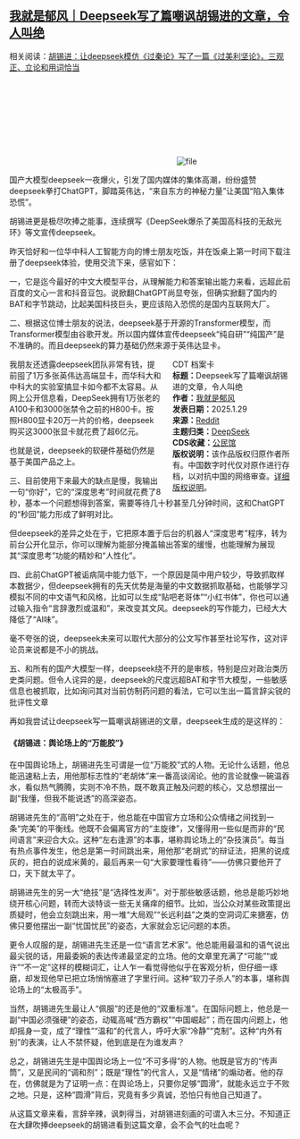 <!--1738152420000-->
[我就是郁风｜Deepseek写了篇嘲讽胡锡进的文章，令人叫绝](https://chinadigitaltimes.net/chinese/715449.html)
------

<p>相关阅读：<a href="https://news.ifeng.com/c/8gUF3yvYkDx" title="胡锡进：让deepseek模仿《过秦论》写了一篇《过美利坚论》，三观正、立论和用词恰当">胡锡进：让deepseek模仿《过秦论》写了一篇《过美利坚论》，三观正、立论和用词恰当</a></p><p><img decoding="async" src="data:image/svg+xml,%3Csvg%20xmlns='http://www.w3.org/2000/svg'%20viewBox='0%200%200%200'%3E%3C/svg%3E" alt="file" data-lazy-src="https://chinadigitaltimes.net/chinese/files/2025/01/image-1738151155353.png"><noscript><img decoding="async" src="https://chinadigitaltimes.net/chinese/files/2025/01/image-1738151155353.png" alt="file"></noscript></p><p>国产大模型deepseek一夜爆火，引发了国内媒体的集体高潮，纷纷盛赞deepseek拳打ChatGPT，脚踏英伟达，“来自东方的神秘力量”让美国“陷入集体恐慌”。  </p><p>胡锡进更是极尽吹捧之能事，连续撰写《DeepSeek爆杀了美国高科技的无敌光环》等文宣传deepseek。  </p><p>昨天恰好和一位华中科人工智能方向的博士朋友吃饭，并在饭桌上第一时间下载注册了deepseek体验，使用交流下来，感官如下：  </p><p>一，它是迄今最好的中文大模型平台，从理解能力和答案输出能力来看，远超此前百度的文心一言和抖音豆包。说掀翻ChatGPT尚显夸张，但确实掀翻了国内的BAT和字节跳动，比起美国科技巨头，更应该陷入恐慌的是国内互联网大厂。  </p><p>二、根据这位博士朋友的说法，deepseek基于开源的Transformer模型，而Transformer模型由谷歌开发。所以国内媒体宣传deepseek“纯自研”“纯国产”是不准确的。而且deepseek的算力基础仍然来源于英伟达显卡。  </p><div style="width:42%;float:right;padding-left:20px;"><div class="su-spoiler su-spoiler-style-fancy su-spoiler-icon-chevron-circle" data-scroll-offset="0" data-anchor-in-url="no"><div class="su-spoiler-title" tabindex="0" role="button"><span class="su-spoiler-icon"></span>CDT 档案卡</div><div class="su-spoiler-content su-u-clearfix su-u-trim"><strong>标题：</strong>Deepseek写了篇嘲讽胡锡进的文章，令人叫绝<br><strong>作者：</strong><a href="https://chinadigitaltimes.net/space/我就是郁风" target="_blank">我就是郁风</a><br><strong>发表日期：</strong>2025.1.29<br><strong>来源：</strong><a href="https://www.reddit.com/r/4832/comments/1iciw14/deepseek%E5%86%99%E4%BA%86%E7%AF%87%E5%98%B2%E8%AE%BD%E8%83%A1%E9%94%A1%E8%BF%9B%E7%9A%84%E6%96%87%E7%AB%A0%E4%BB%A4%E4%BA%BA%E5%8F%AB%E7%BB%9D/" target="_blank">Reddit</a><br><strong>主题归类：</strong><a href="https://chinadigitaltimes.net/space/DeepSeek" target="_blank">DeepSeek</a><br><strong>CDS收藏：</strong><a href="https://chinadigitaltimes.net/space/%E5%85%AC%E6%B0%91%E9%A6%86" target="_blank" rel="noopener">公民馆</a><br><strong>版权说明：</strong>该作品版权归原作者所有。中国数字时代仅对原作进行存档，以对抗中国的网络审查。<a href="https://chinadigitaltimes.net/chinese/copyright">详细版权说明</a>。</div></div></div><p>我朋友还透露deepseek团队非常有钱，提前囤了1万多张英伟达高端显卡，而华科大和中科大的实验室搞显卡如今都不太容易。从网上公开信息看，DeepSeek拥有1万张老的A100卡和3000张禁令之前的H800卡‌。按照H800显卡20万一片的价格，deepseek购买这3000张显卡就花费了超6亿元。  </p><p>也就是说，deepseek的软硬件基础仍然是基于美国产品之上。  </p><p>三、目前使用下来最大的缺点是慢，我输出一句“你好”，它的“深度思考”时间就花费了8秒，基本一个问题想得到答案，需要等待几十秒甚至几分钟时间，这和ChatGPT的“秒回”能力形成了鲜明对比。  </p><p>但deepseek的差异之处在于，它把原本置于后台的机器人“深度思考”程序，转为前台公开化显示，你可以理解为能部分掩盖输出答案的缓慢，也能理解为展现其“深度思考”功能的精妙和“人性化”。  </p><p>四、此前ChatGPT被诟病简中能力低下，一个原因是简中用户较少，导致抓取样本数据少，但deepseek拥有的先天优势是海量的中文数据抓取基础，也能够学习模拟不同的中文语气和风格，比如可以生成“贴吧老哥体”“小红书体”，你也可以通过输入指令“言辞激烈或温和”，来改变其文风。deepseek的写作能力，已经大大降低了“AI味”。  </p><p>毫不夸张的说，deepseek未来可以取代大部分的公文写作甚至社论写作，这对评论员来说都是不小的挑战。  </p><p>五、和所有的国产大模型一样，deepseek绕不开的是审核，特别是应对政治类历史类问题。但令人诧异的是，deepseek的尺度远超BAT和字节大模型，一些敏感信息也被抓取，比如询问其对当前仿制药问题的看法，它可以生出一篇言辞尖锐的批评性文章  </p><p>再如我尝试让deepseek写一篇嘲讽胡锡进的文章，deepseek生成的是这样的：  </p><h4>《胡锡进：舆论场上的“万能胶”》</h4><p>在中国舆论场上，胡锡进先生可谓是一位“万能胶”式的人物。无论什么话题，他总能迅速粘上去，用他那标志性的“老胡体”来一番高谈阔论。他的言论就像一碗温吞水，看似热气腾腾，实则不冷不热，既不敢真正触及问题的核心，又总想摆出一副“我懂，但我不能说透”的高深姿态。  </p><p>胡锡进先生的“高明”之处在于，他总能在中国官方立场和公众情绪之间找到一条“完美”的平衡线。他既不会偏离官方的“主旋律”，又懂得用一些似是而非的“民间语言”来迎合大众。这种“左右逢源”的本事，堪称舆论场上的“杂技演员”。每当有热点事件发生，他总是第一时间跳出来，用他那“老胡式”的辩证法，把黑的说成灰的，把白的说成米黄的，最后再来一句“大家要理性看待”——仿佛只要他开了口，天下就太平了。  </p><p>胡锡进先生的另一大“绝技”是“选择性发声”。对于那些敏感话题，他总是能巧妙地绕开核心问题，转而大谈特谈一些无关痛痒的细节。比如，当公众对某些政策提出质疑时，他会立刻跳出来，用一堆“大局观”“长远利益”之类的空洞词汇来搪塞，仿佛只要他摆出一副“忧国忧民”的姿态，大家就会忘记问题的本质。  </p><p>更令人叹服的是，胡锡进先生还是一位“语言艺术家”。他总能用最温和的语气说出最尖锐的话，用最委婉的表达传递最坚定的立场。他的文章里充满了“可能”“或许”“不一定”这样的模糊词汇，让人乍一看觉得他似乎在客观分析，但仔细一琢磨，却发现他早已把立场悄悄塞进了字里行间。这种“软刀子杀人”的本事，堪称舆论场上的“太极高手”。  </p><p>当然，胡锡进先生最让人“佩服”的还是他的“双重标准”。在国际问题上，他总是一副“中国必须强硬”的姿态，动辄高喊“西方霸权”“中国崛起”；而在国内问题上，他却摇身一变，成了“理性”“温和”的代言人，呼吁大家“冷静”“克制”。这种“内外有别”的表演，让人不禁怀疑，他到底是在为谁发声？  </p><p>总之，胡锡进先生是中国舆论场上一位“不可多得”的人物。他既是官方的“传声筒”，又是民间的“调和剂”；既是“理性”的代言人，又是“情绪”的煽动者。他的存在，仿佛就是为了证明一点：在舆论场上，只要你足够“圆滑”，就能永远立于不败之地。只是，这种“圆滑”背后，究竟有多少真诚，恐怕只有他自己知道了。  </p><p>从这篇文章来看，言辞辛辣，讽刺得当，对胡锡进刻画的可谓入木三分。不知道正在大肆吹捧deepseek的胡锡进看到这篇文章，会不会气的吐血呢？</p><div class="addtoany_share_save_container addtoany_content addtoany_content_bottom"><div class="a2a_kit a2a_kit_size_32 addtoany_list" data-a2a-url="https://chinadigitaltimes.net/chinese/715449.html" data-a2a-title="我就是郁风｜Deepseek写了篇嘲讽胡锡进的文章，令人叫绝"><a class="a2a_button_facebook" href="https://www.addtoany.com/add_to/facebook?linkurl=https%3A%2F%2Fchinadigitaltimes.net%2Fchinese%2F715449.html&amp;linkname=%E6%88%91%E5%B0%B1%E6%98%AF%E9%83%81%E9%A3%8E%EF%BD%9CDeepseek%E5%86%99%E4%BA%86%E7%AF%87%E5%98%B2%E8%AE%BD%E8%83%A1%E9%94%A1%E8%BF%9B%E7%9A%84%E6%96%87%E7%AB%A0%EF%BC%8C%E4%BB%A4%E4%BA%BA%E5%8F%AB%E7%BB%9D" title="Facebook" rel="nofollow noopener" target="_blank"></a><a class="a2a_button_twitter" href="https://www.addtoany.com/add_to/twitter?linkurl=https%3A%2F%2Fchinadigitaltimes.net%2Fchinese%2F715449.html&amp;linkname=%E6%88%91%E5%B0%B1%E6%98%AF%E9%83%81%E9%A3%8E%EF%BD%9CDeepseek%E5%86%99%E4%BA%86%E7%AF%87%E5%98%B2%E8%AE%BD%E8%83%A1%E9%94%A1%E8%BF%9B%E7%9A%84%E6%96%87%E7%AB%A0%EF%BC%8C%E4%BB%A4%E4%BA%BA%E5%8F%AB%E7%BB%9D" title="Twitter" rel="nofollow noopener" target="_blank"></a><a class="a2a_button_telegram" href="https://www.addtoany.com/add_to/telegram?linkurl=https%3A%2F%2Fchinadigitaltimes.net%2Fchinese%2F715449.html&amp;linkname=%E6%88%91%E5%B0%B1%E6%98%AF%E9%83%81%E9%A3%8E%EF%BD%9CDeepseek%E5%86%99%E4%BA%86%E7%AF%87%E5%98%B2%E8%AE%BD%E8%83%A1%E9%94%A1%E8%BF%9B%E7%9A%84%E6%96%87%E7%AB%A0%EF%BC%8C%E4%BB%A4%E4%BA%BA%E5%8F%AB%E7%BB%9D" title="Telegram" rel="nofollow noopener" target="_blank"></a><a class="a2a_button_reddit" href="https://www.addtoany.com/add_to/reddit?linkurl=https%3A%2F%2Fchinadigitaltimes.net%2Fchinese%2F715449.html&amp;linkname=%E6%88%91%E5%B0%B1%E6%98%AF%E9%83%81%E9%A3%8E%EF%BD%9CDeepseek%E5%86%99%E4%BA%86%E7%AF%87%E5%98%B2%E8%AE%BD%E8%83%A1%E9%94%A1%E8%BF%9B%E7%9A%84%E6%96%87%E7%AB%A0%EF%BC%8C%E4%BB%A4%E4%BA%BA%E5%8F%AB%E7%BB%9D" title="Reddit" rel="nofollow noopener" target="_blank"></a><a class="a2a_button_whatsapp" href="https://www.addtoany.com/add_to/whatsapp?linkurl=https%3A%2F%2Fchinadigitaltimes.net%2Fchinese%2F715449.html&amp;linkname=%E6%88%91%E5%B0%B1%E6%98%AF%E9%83%81%E9%A3%8E%EF%BD%9CDeepseek%E5%86%99%E4%BA%86%E7%AF%87%E5%98%B2%E8%AE%BD%E8%83%A1%E9%94%A1%E8%BF%9B%E7%9A%84%E6%96%87%E7%AB%A0%EF%BC%8C%E4%BB%A4%E4%BA%BA%E5%8F%AB%E7%BB%9D" title="WhatsApp" rel="nofollow noopener" target="_blank"></a><a class="a2a_button_email" href="https://www.addtoany.com/add_to/email?linkurl=https%3A%2F%2Fchinadigitaltimes.net%2Fchinese%2F715449.html&amp;linkname=%E6%88%91%E5%B0%B1%E6%98%AF%E9%83%81%E9%A3%8E%EF%BD%9CDeepseek%E5%86%99%E4%BA%86%E7%AF%87%E5%98%B2%E8%AE%BD%E8%83%A1%E9%94%A1%E8%BF%9B%E7%9A%84%E6%96%87%E7%AB%A0%EF%BC%8C%E4%BB%A4%E4%BA%BA%E5%8F%AB%E7%BB%9D" title="Email" rel="nofollow noopener" target="_blank"></a><a class="a2a_button_copy_link" href="https://www.addtoany.com/add_to/copy_link?linkurl=https%3A%2F%2Fchinadigitaltimes.net%2Fchinese%2F715449.html&amp;linkname=%E6%88%91%E5%B0%B1%E6%98%AF%E9%83%81%E9%A3%8E%EF%BD%9CDeepseek%E5%86%99%E4%BA%86%E7%AF%87%E5%98%B2%E8%AE%BD%E8%83%A1%E9%94%A1%E8%BF%9B%E7%9A%84%E6%96%87%E7%AB%A0%EF%BC%8C%E4%BB%A4%E4%BA%BA%E5%8F%AB%E7%BB%9D" title="Copy Link" rel="nofollow noopener" target="_blank"></a><a class="a2a_dd addtoany_share_save addtoany_share" href="https://www.addtoany.com/share"></a></div></div>
